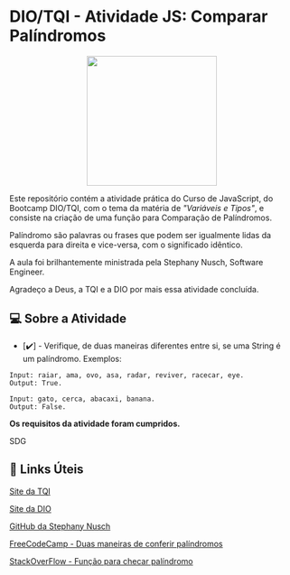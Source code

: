 # DIO/TQI - Atividade JS: Comparar Palíndromos
<p align="center">
  <img src="https://user-images.githubusercontent.com/106720974/172080330-3f404ef0-acc1-4a06-86ea-3549e3c694fa.png" width="230px" />
  </p>

Este repositório contém a atividade prática do Curso de JavaScript, do Bootcamp DIO/TQI, com o tema da matéria de *"Variáveis e Tipos"*, e consiste na criação de uma função para Comparação de Palíndromos.

Palíndromo são palavras ou frases que podem ser igualmente lidas da esquerda para direita e vice-versa, com o significado idêntico.

A aula foi brilhantemente ministrada pela Stephany Nusch, Software Engineer.

Agradeço a Deus, a TQI e a DIO por mais essa atividade concluída.

## :computer: Sobre a Atividade

- [✔️] - Verifique, de duas maneiras diferentes entre si, se uma String é um palíndromo.
Exemplos:

```
Input: raiar, ama, ovo, asa, radar, reviver, racecar, eye.
Output: True.

Input: gato, cerca, abacaxi, banana.
Output: False.

```

**Os requisitos da atividade foram cumpridos.**

SDG

## :link: Links Úteis
[Site da TQI](https://www.tqi.com.br)

[Site da DIO](https://www.dio.me)

[GitHub da Stephany Nusch](https://github.com/stebsnusch)

[FreeCodeCamp - Duas maneiras de conferir palíndromos](https://www.freecodecamp.org/portuguese/news/duas-maneiras-de-conferir-palindromos-em-javascript/)

[StackOverFlow - Função para checar palíndromo](https://pt.stackoverflow.com/questions/315456/fun%C3%A7%C3%A3o-para-checar-pal%C3%ADndromo)